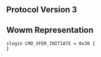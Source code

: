 ## Protocol Version 3

## Wowm Representation
```rust,ignore
slogin CMD_XFER_INITIATE = 0x30 {
}

```
